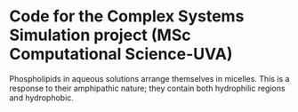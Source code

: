 # Code for the Complex Systems Simulation project (MSc Computational Science-UVA)

Phospholipids in aqueous solutions arrange themselves in micelles. This is a response to their amphipathic nature; they contain both hydrophilic regions and hydrophobic.

